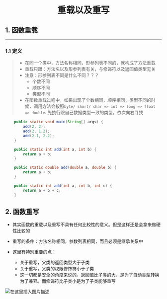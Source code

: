 <div align = "center"><h1>重载以及重写</h1></div>

## 1. 函数重载

<hr />

### 1.1 定义

> - 在同一个类中，方法名称相同，形参列表不同的，就构成了方法重载
> - 重载只跟：方法名以及形参列表有关，与修饰符以及返回值类型无关
> - 注意：形参列表不同是什么不同？？？
>   - 个数不同
>   - 顺序不同
>   - 类型不同
> - 在函数重载过程中，如果出现了个数相同，顺序相同，类型不同的时候，调用方法会按照`byte/ short/ char => int => long => float => double`. 先执行跟自己数据类型一致的类型，依次向右寻找

```java
    public static void main(String[] args) {
        add(2, 2);
        add(2, 1,2);
        add(2.1, 2.2);
    }

    public static int add(int a, int b) {
        return a + b;
    }

    public static double add(double a, double b) {
        return a + b;
    }

    public static int add(int a, int b, int c) {
        return a + b + c;
    }
```

## 2. 函数重写

- 其实函数的重载以及重写不具有任何比较性的意义。但是这样还是会拿来做硬性比较的
- 重写的条件：方法名称相同，参数列表相同，而且必须是继承关系中

- 这里有特别重要的点：
  - 关于重写，父类的返回类型大于子类
  - 关于重写，父类的权限修饰符小于子类
  - 这一切都是安全的角度来说的。返回值比子类的大，是为了自动类型转换为了兼容。而修饰符比子类小是为了子类能够重写

![在这里插入图片描述](https://img-blog.csdnimg.cn/df38e92629d24442981371560f573493.png)
